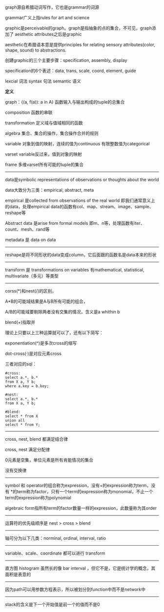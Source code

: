 graph源自希腊动词写作，它也是grammar的词源

grammar广义上指rules for art and science

graphic是perceivable的graph。graph是指抽象的点的集合，不可见，graph添加了 aesthetic attributes之后是graphic

aesthetic在希腊语本意是提供principles for relating sensory attributes(color, shape, sound) to abstractions.

创建graphic的三个主要步骤：specification, assembly, display

specification的6个表述：data, trans, scale, coord, element, guide

lexcial 词法 syntax 句法 semantic 语义

**定义**

graph：{(a, f(a)): a in A} 函数输入与输出构成的tuple的总集合

composition 函数的串联

transformation 定义域与值域相同的函数

algebra 集合、集合的操作，集合操作合并的规则

variable 对象到值的映射，连续的值为continuous 有限整数值为categorical

varset variable反过来，值到对象的映射

frame 多维varset所有可能的tuple的集合

---

data是symbolic representations of observations or thoughts about the world

data大致分为三类：empirical, abstract, meta

empirical 是collected from observations of the real world 即我们通常意义上的data，处理empirical data的函数有col、map、stream、image、sample、reshape等

Abstract data 是arise from formal models 即m、n等，处理函数有iter、count、mesh、rand等

metadata 是 data on data 

---

reshape是将不同形状的data变成column，它后面跟的函数名是data本来的形状

---

transform 是 transformations on variables 有mathematical, statistical, multivariate（多元）等类型

---

corss(\*)和nest(/)的区别，

A\*B的可能域结果是A与B所有可能的组合，

A/B的可能域要剔除两者没有交集的情况，含义是a whithin b

blend(+)指取并

理论上只要以上三种运算就可以了，还有以下简写：

exponentiation(^)是多次cross的缩写

dot-cross(·)是对应元素cross

三者对应的sql：

```
#cross:
select a.*, b.*
from X a, Y b;
where a.key = b.key;

#nest:
select a.*, b.*
from X a, Y b;

#blend:
select * from X
union all
select * from Y;
```

---

cross, nest, blend 都满足结合律

cross, nest 满足分配律

0元素是空集，单位元素是所有肯能情况的集合

没有交换律

---

symbol 和 operator的组合称为expression，没有+的expression称为term，没有 *的term称为factor，只有一个term的expression称为monomial，不止一个term的expression称为polynomial

algebraic form指所有term的factor数量一样的expression，此数量称为其order

---

运算符的优先级顺序是 nest > cross > blend

---

轴可分为以下几类：norminal, ordinal, interval, ratio

---

variable、scale、coordinate 都可以进行 transform

---

直方图 histogram 虽然长的像 bar interval ，但它不是，它是统计学的概念，其面积是表意的

---

因为path可以用参数方程表示，所以被划分到function中而不是network中

---

stack的含义是下一个开始值是前一个的值而不是0